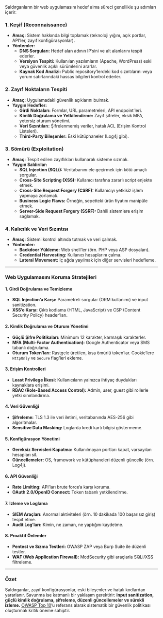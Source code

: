 Saldırganların bir web uygulamasını hedef alma süreci genellikle şu adımları içerir:

### **1. Keşif (Reconnaissance)**
- **Amaç:** Sistem hakkında bilgi toplamak (teknoloji yığını, açık portlar, API'ler, zayıf konfigürasyonlar).
- **Yöntemler:**
  - **DNS Sorguları:** Hedef alan adının IP’sini ve alt alanlarını tespit ederler.
  - **Versiyon Tespiti:** Kullanılan yazılımların (Apache, WordPress) eski veya güvenlik açıklı sürümlerini ararlar.
  - **Kaynak Kod Analizi:** Public repository’lerdeki kod sızıntılarını veya yorum satırlarındaki hassas bilgileri kontrol ederler.

### **2. Zayıf Noktaların Tespiti**
- **Amaç:** Uygulamadaki güvenlik açıklarını bulmak.
- **Yaygın Hedefler:**
  - **Girdi Noktaları:** Formlar, URL parametreleri, API endpoint’leri.
  - **Kimlik Doğrulama ve Yetkilendirme:** Zayıf şifreler, eksik MFA, yetersiz oturum yönetimi.
  - **Veri Sızıntıları:** Şifrelenmemiş veriler, hatalı ACL (Erişim Kontrol Listeleri).
  - **Third-Party Bileşenler:** Eski kütüphaneler (Log4j gibi).

### **3. Sömürü (Exploitation)**
- **Amaç:** Tespit edilen zayıflıkları kullanarak sisteme sızmak.
- **Yaygın Saldırılar:**
  - **SQL Injection (SQLi):** Veritabanını ele geçirmek için kötü amaçlı sorgular.
  - **Cross-Site Scripting (XSS):** Kullanıcı tarafına zararlı script enjekte etmek.
  - **Cross-Site Request Forgery (CSRF):** Kullanıcıyı yetkisiz işlem yapmaya zorlamak.
  - **Business Logic Flaws:** Örneğin, sepetteki ürün fiyatını manipüle etmek.
  - **Server-Side Request Forgery (SSRF):** Dahili sistemlere erişim sağlamak.

### **4. Kalıcılık ve Veri Sızıntısı**
- **Amaç:** Sistemi kontrol altında tutmak ve veri çalmak.
- **Yöntemler:**
  - **Backdoor Yükleme:** Web shell’ler (örn. PHP veya ASP dosyaları).
  - **Credential Harvesting:** Kullanıcı hesaplarını çalma.
  - **Lateral Movement:** İç ağda yayılmak için diğer servisleri hedefleme.

---

### **Web Uygulamasını Koruma Stratejileri**

#### **1. Girdi Doğrulama ve Temizleme**
- **SQL Injection’a Karşı:** Parametreli sorgular (ORM kullanımı) ve input sanitization.
- **XSS’e Karşı:** Çıktı kodlama (HTML, JavaScript) ve CSP (Content Security Policy) header’ları.

#### **2. Kimlik Doğrulama ve Oturum Yönetimi**
- **Güçlü Şifre Politikaları:** Minimum 12 karakter, karmaşık karakterler.
- **MFA (Multi-Factor Authentication):** Google Authenticator veya SMS tabanlı doğrulama.
- **Oturum Token’ları:** Rastgele üretilen, kısa ömürlü token’lar. Cookie’lere `HttpOnly` ve `Secure` flag’leri ekleme.

#### **3. Erişim Kontrolleri**
- **Least Privilege İlkesi:** Kullanıcıların yalnızca ihtiyaç duydukları kaynaklara erişimi.
- **RBAC (Role-Based Access Control):** Admin, user, guest gibi rollerle yetki sınırlandırma.

#### **4. Veri Güvenliği**
- **Şifreleme:** TLS 1.3 ile veri iletimi, veritabanında AES-256 gibi algoritmalar.
- **Sensitive Data Masking:** Loglarda kredi kartı bilgisi göstermeme.

#### **5. Konfigürasyon Yönetimi**
- **Gereksiz Servisleri Kapatma:** Kullanılmayan portları kapat, varsayılan hesapları sil.
- **Güncellemeler:** OS, framework ve kütüphaneleri düzenli güncelle (örn. Log4j).

#### **6. API Güvenliği**
- **Rate Limiting:** API’ları brute force’a karşı koruma.
- **OAuth 2.0/OpenID Connect:** Token tabanlı yetkilendirme.

#### **7. İzleme ve Loglama**
- **SIEM Araçları:** Anormal aktiviteleri (örn. 10 dakikada 100 başarısız giriş) tespit etme.
- **Audit Log’ları:** Kimin, ne zaman, ne yaptığını kaydetme.

#### **8. Proaktif Önlemler**
- **Pentest ve Sızma Testleri:** OWASP ZAP veya Burp Suite ile düzenli testler.
- **WAF (Web Application Firewall):** ModSecurity gibi araçlarla SQLi/XSS filtreleme.

---

### **Özet**
Saldırganlar, zayıf konfigürasyonlar, eski bileşenler ve hatalı kodlardan yararlanır. Savunma ise katmanlı bir yaklaşım gerektirir: **input sanitization, güçlü kimlik doğrulama, şifreleme, düzenli güncellemeler ve sürekli izleme.** [OWASP Top 10](https://owasp.org/www-project-top-ten/)’u referans alarak sistematik bir güvenlik politikası oluşturmak kritik öneme sahiptir.
